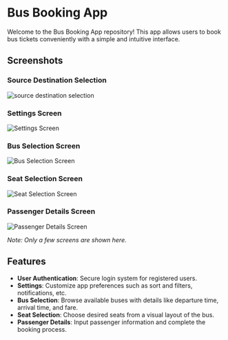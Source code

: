 # Bus Booking App

Welcome to the Bus Booking App repository! This app allows users to book bus tickets conveniently with a simple and intuitive interface.

## Screenshots

### Source Destination Selection
![source destination selection](https://github.com/gayathrisalian01/Bus-Ticket-Booking-App/assets/141249949/4e8d507c-ffb6-44ba-b7fb-a06bfc519d34)

### Settings Screen
![Settings Screen](https://github.com/gayathrisalian01/Bus-Ticket-Booking-App/assets/141249949/e3c15300-5716-48ee-9923-9519b80cd2e8)

### Bus Selection Screen
![Bus Selection Screen](https://github.com/gayathrisalian01/Bus-Ticket-Booking-App/assets/141249949/0c151127-9a6d-4b3c-a499-ab1203b2fe7b)

### Seat Selection Screen
![Seat Selection Screen](https://github.com/gayathrisalian01/Bus-Ticket-Booking-App/assets/141249949/160a791d-6af3-497f-ae74-a3bcde8b28bf)

### Passenger Details Screen
![Passenger Details Screen](https://github.com/gayathrisalian01/Bus-Ticket-Booking-App/assets/141249949/72519c0b-6806-4e3f-b0d3-9758662b8de5)

*Note: Only a few screens are shown here.*
## Features

- **User Authentication**: Secure login system for registered users.
- **Settings**: Customize app preferences such as sort and filters, notifications, etc.
- **Bus Selection**: Browse available buses with details like departure time, arrival time, and fare.
- **Seat Selection**: Choose desired seats from a visual layout of the bus.
- **Passenger Details**: Input passenger information and complete the booking process.
